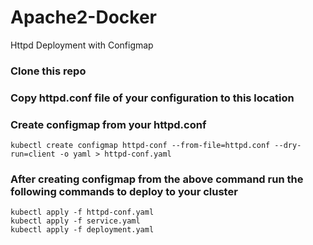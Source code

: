 # Apache2-Docker
Httpd Deployment with Configmap

### Clone this repo

### Copy httpd.conf file of your configuration to this location


### Create configmap from your httpd.conf
```
kubectl create configmap httpd-conf --from-file=httpd.conf --dry-run=client -o yaml > httpd-conf.yaml
```


### After creating configmap from the above command run the following commands to deploy to your cluster

```
kubectl apply -f httpd-conf.yaml
kubectl apply -f service.yaml
kubectl apply -f deployment.yaml
```



